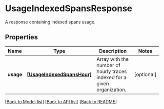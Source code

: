 # UsageIndexedSpansResponse

A response containing indexed spans usage.

## Properties

| Name      | Type                                                    | Description                                                              | Notes      |
| --------- | ------------------------------------------------------- | ------------------------------------------------------------------------ | ---------- |
| **usage** | [**[UsageIndexedSpansHour]**](UsageIndexedSpansHour.md) | Array with the number of hourly traces indexed for a given organization. | [optional] |

[[Back to Model list]](README.md#documentation-for-models) [[Back to API list]](README.md#documentation-for-api-endpoints) [[Back to README]](README.md)

